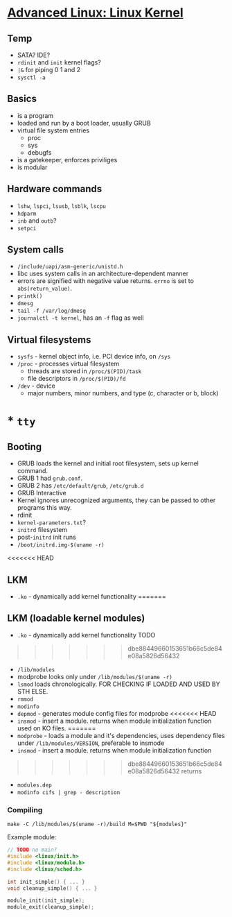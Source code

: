 # [Advanced Linux: Linux Kernel](https://www.linkedin.com/learning/advanced-linux-the-linux-kernel-2)

## Temp

* SATA? IDE?
* `rdinit` and `init` kernel flags?
* `|&` for piping 0 1 and 2
* `sysctl -a`

## Basics

* is a program
* loaded and run by a boot loader, usually GRUB
* virtual file system entries
    * proc
    * sys
    * debugfs
* is a gatekeeper, enforces priviliges
* is modular

## Hardware commands

* `lshw`, `lspci`, `lsusb`, `lsblk`, `lscpu`
* `hdparm`
* `inb` and `outb`?
* `setpci`

## System calls

* `/include/uapi/asm-generic/unistd.h`
* libc uses system calls in an architecture-dependent manner
* errors are signified with negative value returns. `errno` is set to
  `abs(return_value)`.
* `printk()`
* `dmesg`
* `tail -f /var/log/dmesg`
* `journalctl -t kernel`, has an `-f` flag as well

## Virtual filesystems

* `sysfs` - kernel object info, i.e. PCI device info, on `/sys`
* `/proc` - processes virtual filesystem
	* threads are stored in `/proc/$(PID)/task`
	* file descriptors in `/proc/$(PID)/fd`
* `/dev` - device
	* major numbers, minor numbers, and type (c, character or b, block)
# * `tty`

## Booting

* GRUB loads the kernel and initial root filesystem, sets up kernel command.
* GRUB 1 had `grub.conf`.
* GRUB 2 has `/etc/default/grub`, `/etc/grub.d`
* GRUB Interactive
* Kernel ignores unrecognized arguments, they can be passed to other programs
this way.
* rdinit
* `kernel-parameters.txt`?
* `initrd` filesystem
* post-`initrd` init runs
* `/boot/initrd.img-$(uname -r)`

<<<<<<< HEAD
## LKM
* `.ko` - dynamically add kernel functionality
=======
## LKM (loadable kernel modules)


* `.ko` - dynamically add kernel functionality TODO
>>>>>>> dbe88449660153651b66c5de84e08a5826d56432
* `/lib/modules`
* modprobe looks only under `/lib/modules/$(uname -r)`
* `lsmod` loads chronologically. FOR CHECKING IF LOADED AND USED BY STH ELSE.
* `rmmod`
* `modinfo`
* `depmod` - generates module config files for modprobe
<<<<<<< HEAD
* `insmod` - insert a module. returns when module initialization function used
on KO files.
=======
* `modprobe` - loads a module and it's dependencies, uses dependency files under
`/lib/modules/VERSION`, preferable to insmode
* `insmod` - insert a module. returns when module initialization function
>>>>>>> dbe88449660153651b66c5de84e08a5826d56432
returns
* `modules.dep`
* `modinfo cifs | grep - description`

### Compiling

`make -C /lib/modules/$(uname -r)/build M=$PWD "${modules}"`

Example module:


```c
// TODO no main?
#include <linux/init.h>
#include <linux/module.h>
#include <linux/sched.h>

int init_simple() { ... }
void cleanup_simple() { ... }

module_init(init_simple);
module_exit(cleanup_simple);
```
